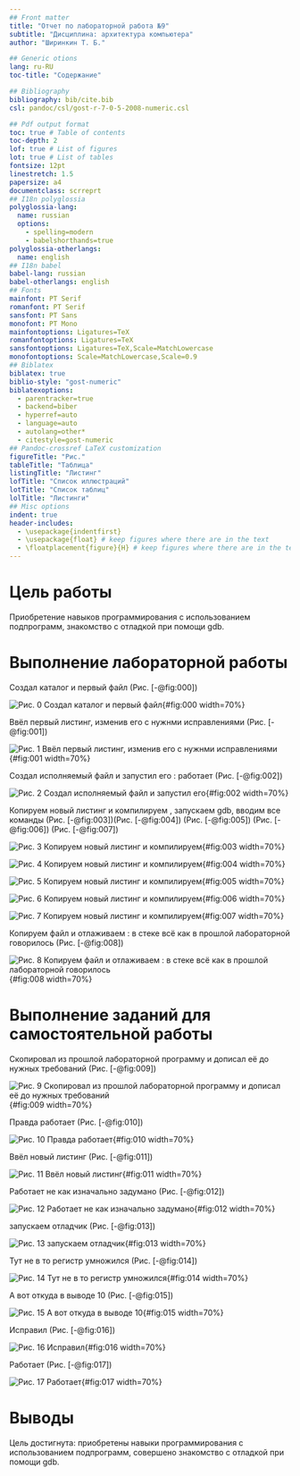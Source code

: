```yaml
---
## Front matter
title: "Отчет по лабораторной работа №9"
subtitle: "Дисциплина: архитектура компьютера"
author: "Ширинкин Т. Б."

## Generic otions
lang: ru-RU
toc-title: "Содержание"

## Bibliography
bibliography: bib/cite.bib
csl: pandoc/csl/gost-r-7-0-5-2008-numeric.csl

## Pdf output format
toc: true # Table of contents
toc-depth: 2
lof: true # List of figures
lot: true # List of tables
fontsize: 12pt
linestretch: 1.5
papersize: a4
documentclass: scrreprt
## I18n polyglossia
polyglossia-lang:
  name: russian
  options:
    - spelling=modern
    - babelshorthands=true
polyglossia-otherlangs:
  name: english
## I18n babel
babel-lang: russian
babel-otherlangs: english
## Fonts
mainfont: PT Serif
romanfont: PT Serif
sansfont: PT Sans
monofont: PT Mono
mainfontoptions: Ligatures=TeX
romanfontoptions: Ligatures=TeX
sansfontoptions: Ligatures=TeX,Scale=MatchLowercase
monofontoptions: Scale=MatchLowercase,Scale=0.9
## Biblatex
biblatex: true
biblio-style: "gost-numeric"
biblatexoptions:
  - parentracker=true
  - backend=biber
  - hyperref=auto
  - language=auto
  - autolang=other*
  - citestyle=gost-numeric
## Pandoc-crossref LaTeX customization
figureTitle: "Рис."
tableTitle: "Таблица"
listingTitle: "Листинг"
lofTitle: "Список иллюстраций"
lotTitle: "Список таблиц"
lolTitle: "Листинги"
## Misc options
indent: true
header-includes:
  - \usepackage{indentfirst}
  - \usepackage{float} # keep figures where there are in the text
  - \floatplacement{figure}{H} # keep figures where there are in the text
---
```


# Цель работы

Приобретение навыков программирования с использованием подпрограмм, знакомство с отладкой при помощи gdb.

# Выполнение лабораторной работы

Создал каталог и первый файл (Рис. [-@fig:000])

![Рис. 0 Создал каталог и первый файл](image/0.png){#fig:000 width=70%}

Ввёл первый листинг, изменив его с нужнми исправлениями (Рис. [-@fig:001])

![Рис. 1 Ввёл первый листинг, изменив его с нужнми исправлениями](image/1.png){#fig:001 width=70%}

Создал исполняемый файл и запустил его : работает (Рис. [-@fig:002])

![Рис. 2 Создал исполняемый файл и запустил его](image/2.png){#fig:002 width=70%}

Копируем новый листинг и компилируем , запускаем gdb, вводим все команды (Рис. [-@fig:003])(Рис. [-@fig:004]) (Рис. [-@fig:005]) (Рис. [-@fig:006]) (Рис. [-@fig:007])

![Рис. 3 Копируем новый листинг и компилируем](image/3.png){#fig:003 width=70%}

![Рис. 4 Копируем новый листинг и компилируем](image/4.png){#fig:004 width=70%}

![Рис. 5 Копируем новый листинг и компилируем](image/5.png){#fig:005 width=70%}

![Рис. 6 Копируем новый листинг и компилируем](image/6.png){#fig:006 width=70%}

![Рис. 7 Копируем новый листинг и компилируем](image/7.png){#fig:007 width=70%}

Копируем файл и отлаживаем : в стеке всё как в прошлой лабораторной говорилось (Рис. [-@fig:008])

![Рис. 8 Копируем файл и отлаживаем : в стеке всё как в прошлой лабораторной говорилось](image/8.png){#fig:008 width=70%}

# Выполнение заданий для самостоятельной работы

Скопировал из прошлой лабораторной программу и дописал её до нужных требований (Рис. [-@fig:009])

![Рис. 9 Скопировал из прошлой лабораторной программу и дописал её до нужных требований](image/9.png){#fig:009 width=70%}

Правда работает (Рис. [-@fig:010])

![Рис. 10 Правда работает](image/10.png){#fig:010 width=70%}

Ввёл новый листинг (Рис. [-@fig:011])

![Рис. 11 Ввёл новый листинг](image/11.png){#fig:011 width=70%}

Работает не как изначально задумано (Рис. [-@fig:012])

![Рис. 12 Работает не как изначально задумано](image/12.png){#fig:012 width=70%}

запускаем отладчик (Рис. [-@fig:013])

![Рис. 13 запускаем отладчик](image/13.png){#fig:013 width=70%}

Тут не в то регистр умножился (Рис. [-@fig:014])

![Рис. 14 Тут не в то регистр умножился](image/14.png){#fig:014 width=70%}

А вот откуда в выводе 10 (Рис. [-@fig:015])

![Рис. 15 А вот откуда в выводе 10](image/15.png){#fig:015 width=70%}

Исправил (Рис. [-@fig:016])

![Рис. 16 Исправил](image/16.png){#fig:016 width=70%}

Работает (Рис. [-@fig:017])

![Рис. 17 Работает](image/17.png){#fig:017 width=70%}
# Выводы

Цель достигнута: приобретены навыки программирования с использованием подпрограмм, совершено знакомство с отладкой при помощи gdb.